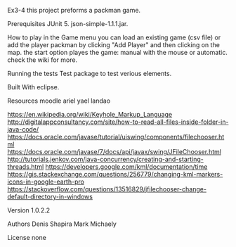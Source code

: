 Ex3-4
this project preforms a packman game.

Prerequisites
JUnit 5.
json-simple-1.1.1.jar.

How to play
in the Game menu you can load an existing game (csv file)
or add the player packman by clicking "Add Player" and then clicking on the map.
the start option playes the game:
manual with the mouse or automatic.
check the wiki for more.

Running the tests
Test package to test verious elements.

Built With
eclipse.

Resources
moodle ariel yael landao    

https://en.wikipedia.org/wiki/Keyhole_Markup_Language
http://digitalappconsultancy.com/site/how-to-read-all-files-inside-folder-in-java-code/
https://docs.oracle.com/javase/tutorial/uiswing/components/filechooser.html
https://docs.oracle.com/javase/7/docs/api/javax/swing/JFileChooser.html
http://tutorials.jenkov.com/java-concurrency/creating-and-starting-threads.html
https://developers.google.com/kml/documentation/time
https://gis.stackexchange.com/questions/256779/changing-kml-markers-icons-in-google-earth-pro
https://stackoverflow.com/questions/13516829/jfilechooser-change-default-directory-in-windows

Version
1.0.2.2

Authors
Denis Shapira
Mark Michaely

License
none
